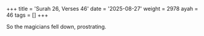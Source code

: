 +++
title = 'Surah 26, Verses 46'
date = '2025-08-27'
weight = 2978
ayah = 46
tags = []
+++

So the magicians fell down, prostrating.